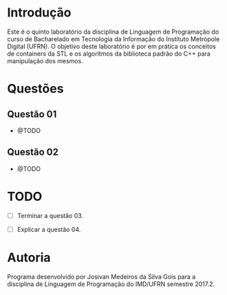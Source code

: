 # Introdução

Este é o quinto laboratório da disciplina de Linguagem de Programação do curso de Bacharelado em Tecnologia da Informação do Instituto Metrópole Digital (UFRN). O objetivo deste laboratório é por em prática os conceitos de containers da STL e os algorítmos da biblioteca padrão do C++ para manipulação dos mesmos.  

# Questões

## Questão 01
- @TODO

## Questão 02
- @TODO

# TODO

- [ ] Terminar a questão 03.
- [ ] Explicar a questão 04.


# Autoria

Programa desenvolvido por Josivan Medeiros da Silva Gois para a disciplina de Linguagem de Programação do IMD/UFRN semestre 2017.2.
